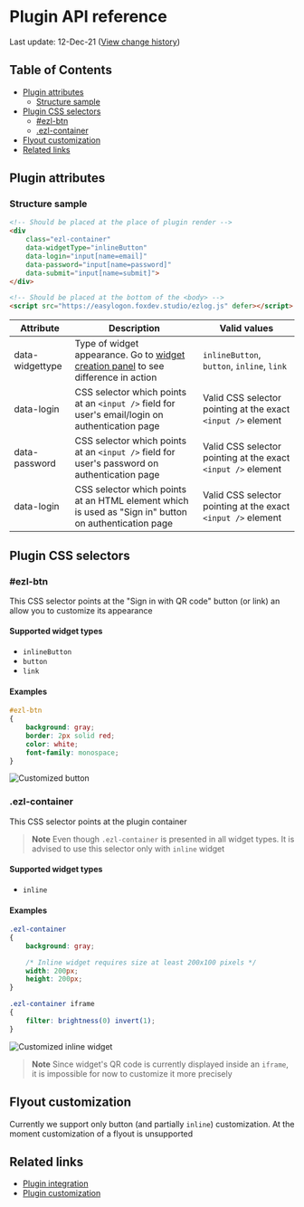 # Plugin API reference
Last update: 12-Dec-21 ([View change history](https://github.com/foxdev-studio/easylogon-docs/commits/master/2-API%20Reference/1-Plugin.md))

## Table of Contents
- [Plugin attributes](#plugin-attributes)
	- [Structure sample](#structure-sample)
- [Plugin CSS selectors](#plugin-css-selectors)
	- [#ezl-btn](##ezl-btn)
	- [.ezl-container](#.ezl-container)
- [Flyout customization](#flyout-customization)
- [Related links](#related-links)

## Plugin attributes
### Structure sample
```html
<!-- Should be placed at the place of plugin render -->
<div
	class="ezl-container"
	data-widgetType="inlineButton"
	data-login="input[name=email]"
	data-password="input[name=password]"
	data-submit="input[name=submit]">
</div>

<!-- Should be placed at the bottom of the <body> -->
<script src="https://easylogon.foxdev.studio/ezlog.js" defer></script>
```

| Attribute | Description | Valid values |
| --------- | ----------- | ------------ |
| data-widgettype | Type of widget appearance. Go to [widget creation panel](/profile#CreateWidget) to see difference in action | `inlineButton`, `button`, `inline`, `link` |
| data-login | CSS selector which points at an `<input />` field for user's email/login on authentication page | Valid CSS selector pointing at the exact `<input />` element |
| data-password | CSS selector which points at an `<input />` field for user's password on authentication page | Valid CSS selector pointing at the exact `<input />` element |
| data-login | CSS selector which points at an HTML element which is used as "Sign in" button on authentication page | Valid CSS selector pointing at the exact `<input />` element |

## Plugin CSS selectors
### #ezl-btn
This CSS selector points at the "Sign in with QR code" button (or link) an allow you to customize its appearance

#### Supported widget types
- `inlineButton`
- `button`
- `link`

#### Examples
```css
#ezl-btn
{
	background: gray;
	border: 2px solid red;
	color: white;
	font-family: monospace;
}
```
![Customized button](https://easylogon.foxdev.studio/docs/custom-btn.png)

### .ezl-container
This CSS selector points at the plugin container

> **Note**
> Even though `.ezl-container` is presented in all widget types. It is advised to use this selector only with `inline` widget

#### Supported widget types
- `inline`

#### Examples
```css
.ezl-container
{
	background: gray;

	/* Inline widget requires size at least 200x100 pixels */
	width: 200px;
	height: 200px;
}

.ezl-container iframe
{
	filter: brightness(0) invert(1);
}
```
![Customized inline widget](https://easylogon.foxdev.studio/docs/custom-inline.png)

> **Note**
> Since widget's QR code is currently displayed inside an `iframe`, it is impossible for now to customize it more precisely

## Flyout customization
Currently we support only button (and partially `inline`) customization. At the moment customization of a flyout is unsupported

## Related links
- [Plugin integration](/docs/1-Get%20started/3-Plugin%20integration)
- [Plugin customization](/docs/1-Get%20started/4-Plugin%20customization)